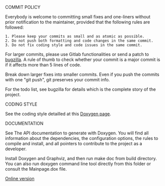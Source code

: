 COMMIT POLICY

Everybody is welcome to committing small fixes and one-liners
without prior notification to the maintainer, provided that the
following rules are followed:

    1. Please keep your commits as small and as atomic as possible.
    2. Do not push both formatting and code changes in the same commit.
    3. Do not fix coding style and code issues in the same commit.

For larger commits, please use Gitlab functionalities or send a patch to
[bugzilla](https://bugs.kde.org/describecomponents.cgi?product=digikam).
A rule of thumb to check whether your commit is a major commit is
if it affects more than 5 lines of code.

Break down larger fixes into smaller commits. Even if you push the
commits with one "git push", git preserves your commit info.

For the todo list, see bugzilla for details which is the complete story of the project.

CODING STYLE

See the coding style detailled at this [Doxygen page](https://www.digikam.org/api/index.html#codecontrib).

DOCUMENTATION

See The API documentation to generate with Doxygen. You will find all information about the dependencies,
the configuration options, the rules to compile and install, and all pointers to contribute to the project as a developer.

Install Doxygen and Graphviz, and then run make doc from build directory. You can also run doxygen command line tool
directly from this folder or consult the Mainpage.dox file.

[Online version](https://www.digikam.org/api/index.html)

